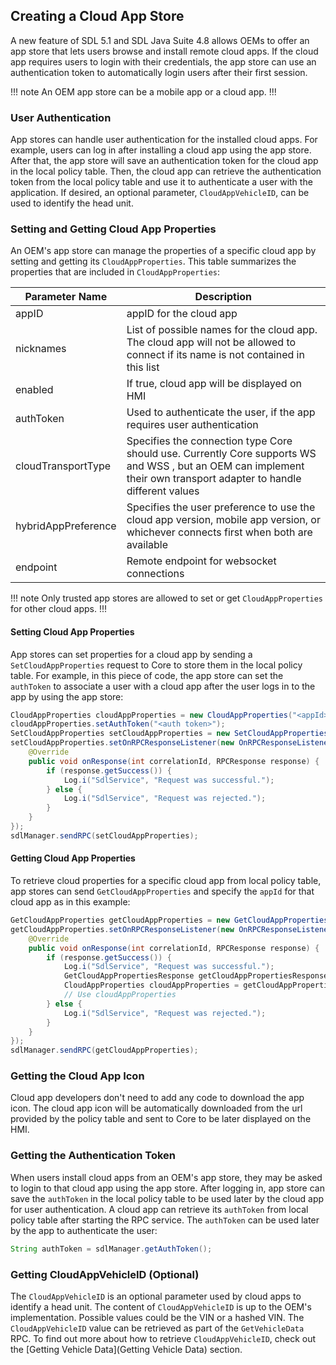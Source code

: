 ## Creating a Cloud App Store
 A new feature of SDL 5.1 and SDL Java Suite 4.8 allows OEMs to offer an app store that lets users browse and install remote cloud apps. If the cloud app requires users to login with their credentials, the app store can use an authentication token to automatically login users after their first session.

!!! note
An OEM app store can be a mobile app or a cloud app.
!!!

### User Authentication
App stores can handle user authentication for the installed cloud apps. For example, users can log in after installing a cloud app using the app store. After that, the app store will save an authentication token for the cloud app in the local policy table. Then, the cloud app can retrieve the authentication token from the local policy table and use it to authenticate a user with the application. If desired, an optional parameter, `CloudAppVehicleID`, can be used to identify the head unit.

### Setting and Getting Cloud App Properties 
An OEM's app store can manage the properties of a specific cloud app by setting and getting its `CloudAppProperties`. This table summarizes the properties that are included in `CloudAppProperties`:

| Parameter Name  |  Description |
| ------------- | ------------- |
| appID | appID for the cloud app |
| nicknames | List of possible names for the cloud app. The cloud app will not be allowed to connect if its name is not contained in this list |
| enabled | If true, cloud app will be displayed on HMI |
| authToken | Used to authenticate the user, if the app requires user authentication |
| cloudTransportType | Specifies the connection type Core should use. Currently Core supports WS and WSS , but an OEM can implement their own transport adapter to handle different values |
| hybridAppPreference | Specifies the user preference to use the cloud app version, mobile app version, or whichever connects first when both are available |
| endpoint | Remote endpoint for websocket connections |

!!! note
Only trusted app stores are allowed to set or get `CloudAppProperties` for other cloud apps.
!!!

#### Setting Cloud App Properties
App stores can set properties for a cloud app by sending a `SetCloudAppProperties` request to Core to store them in the local policy table. For example, in this piece of code, the app store can set the `authToken` to associate a user with a cloud app after the user logs in to the app by using the app store:

```java
CloudAppProperties cloudAppProperties = new CloudAppProperties("<appId>");
cloudAppProperties.setAuthToken("<auth token>");
SetCloudAppProperties setCloudAppProperties = new SetCloudAppProperties(cloudAppProperties);
setCloudAppProperties.setOnRPCResponseListener(new OnRPCResponseListener() {
    @Override
    public void onResponse(int correlationId, RPCResponse response) {
        if (response.getSuccess()) {
            Log.i("SdlService", "Request was successful.");
        } else {
            Log.i("SdlService", "Request was rejected.");
        }
    }
});
sdlManager.sendRPC(setCloudAppProperties);
```

#### Getting Cloud App Properties
To retrieve cloud properties for a specific cloud app from local policy table, app stores can send `GetCloudAppProperties` and specify the `appId` for that cloud app as in this example:

```java
GetCloudAppProperties getCloudAppProperties = new GetCloudAppProperties("<appId>");
getCloudAppProperties.setOnRPCResponseListener(new OnRPCResponseListener() {
    @Override
    public void onResponse(int correlationId, RPCResponse response) {
        if (response.getSuccess()) {
            Log.i("SdlService", "Request was successful.");
            GetCloudAppPropertiesResponse getCloudAppPropertiesResponse = (GetCloudAppPropertiesResponse) response;
            CloudAppProperties cloudAppProperties = getCloudAppPropertiesResponse.getCloudAppProperties();
            // Use cloudAppProperties
        } else {
            Log.i("SdlService", "Request was rejected.");
        }
    }
});
sdlManager.sendRPC(getCloudAppProperties);
```

### Getting the Cloud App Icon
Cloud app developers don't need to add any code to download the app icon. The cloud app icon will be automatically downloaded from the url provided by the policy table and sent to Core to be later displayed on the HMI.

### Getting the Authentication Token
When users install cloud apps from an OEM's app store, they may be asked to login to that cloud app using the app store. After logging in, app store can save the `authToken` in the local policy table to be used later by the cloud app for user authentication. 
A cloud app can retrieve its `authToken` from local policy table after starting the RPC service. The `authToken` can be used later by the app to authenticate the user:

```java
String authToken = sdlManager.getAuthToken();
```

### Getting CloudAppVehicleID (Optional)
The `CloudAppVehicleID` is an optional parameter used by cloud apps to identify a head unit. The content of `CloudAppVehicleID` is up to the OEM's implementation. Possible values could be the VIN or a hashed VIN. 
The `CloudAppVehicleID` value can be retrieved as part of the `GetVehicleData` RPC.  To find out more about how to retrieve `CloudAppVehicleID`, check out the  [Getting Vehicle Data](Getting Vehicle Data) section.
